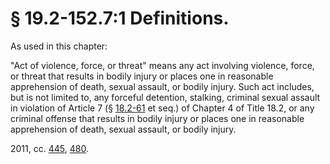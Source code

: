# § 19.2-152.7:1 Definitions.

<p>As used in this chapter:</p><p>"Act of violence, force, or threat" means any act involving violence, force, or threat that results in bodily injury or places one in reasonable apprehension of death, sexual assault, or bodily injury. Such act includes, but is not limited to, any forceful detention, stalking, criminal sexual assault in violation of Article 7 (§ <a href='http://law.lis.virginia.gov/vacode/18.2-61/'>18.2-61</a> et seq.) of Chapter 4 of Title 18.2, or any criminal offense that results in bodily injury or places one in reasonable apprehension of death, sexual assault, or bodily injury.</p><p>2011, cc. <a href='http://lis.virginia.gov/cgi-bin/legp604.exe?111+ful+CHAP0445'>445</a>, <a href='http://lis.virginia.gov/cgi-bin/legp604.exe?111+ful+CHAP0480'>480</a>.</p>